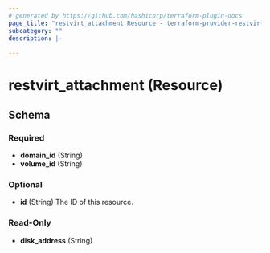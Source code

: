 ```yaml
---
# generated by https://github.com/hashicorp/terraform-plugin-docs
page_title: "restvirt_attachment Resource - terraform-provider-restvirt"
subcategory: ""
description: |-
  
---
```


# restvirt_attachment (Resource)





<!-- schema generated by tfplugindocs -->
## Schema

### Required

- **domain_id** (String)
- **volume_id** (String)

### Optional

- **id** (String) The ID of this resource.

### Read-Only

- **disk_address** (String)


